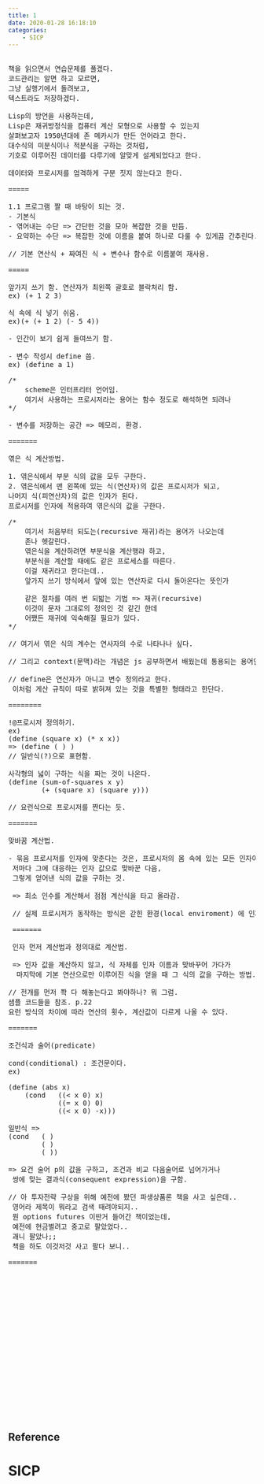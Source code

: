 ```yaml
---
title: 1
date: 2020-01-28 16:18:10
categories:
    - SICP
---
```


<pre>

책을 읽으면서 연습문제를 풀겠다.
코드관리는 알면 하고 모르면,
그냥 실행기에서 돌려보고,
텍스트라도 저장하겠다.

Lisp의 방언을 사용하는데,
Lisp은 재귀방정식을 컴퓨터 계산 모형으로 사용할 수 있는지 
살펴보고자 1950년대에 존 메카시가 만든 언어라고 한다.
대수식의 미분식이나 적분식을 구하는 것처럼,
기호로 이루어진 데이터를 다루기에 알맞게 설계되었다고 한다.

데이터와 프로시저를 엄격하게 구분 짓지 않는다고 한다.

=====

1.1 프로그램 짤 때 바탕이 되는 것.
- 기본식
- 엮어내는 수단 => 간단한 것을 모아 복잡한 것을 만듬.
- 요약하는 수단 => 복잡한 것에 이름을 붙여 하나로 다룰 수 있게끔 간추린다.

// 기본 연산식 + 짜여진 식 + 변수나 함수로 이름붙여 재사용.

=====

앞가지 쓰기 함. 연산자가 최왼쪽 괄호로 블락처리 함.
ex) (+ 1 2 3)

식 속에 식 넣기 쉬움.
ex)(+ (+ 1 2) (- 5 4))

- 인간이 보기 쉽게 들여쓰기 함. 

- 변수 작성시 define 씀.
ex) (define a 1)

/*
    scheme은 인터프리터 언어임.
    여기서 사용하는 프로시저라는 용어는 함수 정도로 해석하면 되려나
*/

- 변수를 저장하는 공간 => 메모리, 환경.

=======

엮은 식 계산방법.

1. 엮은식에서 부분 식의 값을 모두 구한다.
2. 엮은식에서 맨 왼쪽에 있는 식(연산자)의 값은 프로시저가 되고,
나머지 식(피연산자)의 값은 인자가 된다.
프로시저를 인자에 적용하여 엮은식의 값을 구한다.

/*
    여기서 처음부터 되도는(recursive 재귀)라는 용어가 나오는데
    존나 헷갈린다.
    엮은식을 계산하려면 부분식을 계산행랴 하고,
    부분식을 계산할 때에도 같은 프로세스를 따른다.
    이걸 재귀라고 한다는데..
    앞가지 쓰기 방식에서 앞에 있는 연산자로 다시 돌아온다는 뜻인가

    같은 절차를 여러 번 되밟는 기법 => 재귀(recursive)
    이것이 문자 그대로의 정의인 것 같긴 한데
    어쨌든 재귀에 익숙해질 필요가 있다.
*/

// 여기서 엮은 식의 계수는 연사자의 수로 나타나나 싶다.

// 그리고 context(문맥)라는 개념은 js 공부하면서 배웠는데 통용되는 용어인 듯 하다.

// define은 연산자가 아니고 변수 정의라고 한다.
 이처럼 게산 규칙이 따로 밝혀져 있는 것을 특별한 형태라고 한단다.

========

!@프로시저 정의하기.
ex)
(define (square x) (* x x))
=> (define (<name> <formal parameters>) <body>)
// 일반식(?)으로 표현함.

사각형의 넓이 구하는 식을 짜는 것이 나온다.
(define (sum-of-squares x y)
        (+ (square x) (square y)))

// 요런식으로 프로시저를 짠다는 듯.

=======

맞바꿈 계산법.

- 묶음 프로시저를 인자에 맞춘다는 것은, 프로시저의 몸 속에 있는 모든 인자이름(formal parameter)을
 저마다 그에 대응하는 인자 값으로 맞바꾼 다음,
 그렇게 얻어낸 식의 값을 구하는 것.

 => 최소 인수를 계산해서 점점 계산식을 타고 올라감.

 // 실제 프로시저가 동작하는 방식은 갇힌 환경(local enviroment) 에 인자 이름을 넣어놓고 계산한다고 한다.

 =======

 인자 먼저 계산법과 정의대로 계산법.

 => 인자 값을 계산하지 않고, 식 자체를 인자 이름과 맞바꾸어 가다가
  마지막에 기본 연산으로만 이루어진 식을 얻을 때 그 식의 값을 구하는 방법.

// 전개를 먼저 쫙 다 해놓는다고 봐야하나? 뭐 그럼.
샘플 코드들을 참조. p.22
요런 방식의 차이에 따라 연산의 횟수, 계산값이 다르게 나올 수 있다.

=======

조건식과 술어(predicate)

cond(conditional) : 조건문이다.
ex)

(define (abs x)
    (cond   ((< x 0) x)
            ((= x 0) 0)
            ((< x 0) -x)))

일반식 =>            
(cond   (<p1> <e1>)
        (<p2> <e2>)
        (<p3> <e3>))

=> 요건 술어 p의 값을 구하고, 조건과 비교 다음술어로 넘어가거나
 쌍에 맞는 결과식(consequent expression)을 구함.

// 아 투자전략 구상을 위해 예전에 봤던 파생상품론 책을 사고 싶은데..
 영어라 제목이 뭐라고 검색 때려야되지..
 뭔 options futures 이딴거 들어간 책이었는데,
 예전에 현금벌려고 중고로 팔았었다..
 괘니 팔았나;;
 책을 하도 이것저것 사고 팔다 보니..

=======



















</pre>

## Reference
# SICP 
